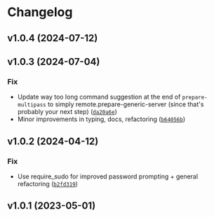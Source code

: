 # Changelog

<!--next-version-placeholder-->

## v1.0.4 (2024-07-12)



## v1.0.3 (2024-07-04)

### Fix

* Update way too long command suggestion at the end of `prepare-multipass` to simply remote.prepare-generic-server (since that's probably your next step) ([`da20a6e`](https://github.com/educationwarehouse/edwh-multipass-plugin/commit/da20a6e6d465c14b1f0d6ba389c649f79f39fd81))
* Minor improvements in typing, docs, refactoring ([`b64056b`](https://github.com/educationwarehouse/edwh-multipass-plugin/commit/b64056bffdbf6b9e0dd77ae3f0eb7bcad9700a9d))

## v1.0.2 (2024-04-12)

### Fix

* Use require_sudo for improved password prompting + general refactoring ([`b2fd319`](https://github.com/educationwarehouse/edwh-multipass-plugin/commit/b2fd3192097800832254fab9cd691c20acd29f66))

## v1.0.1 (2023-05-01)

